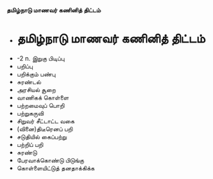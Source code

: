 **தமிழ்நாடு மாணவர் கணினித் திட்டம்**
- # தமிழ்நாடு மாணவர் கணினித் திட்டம்
- -2 n. இறுகு பிடிப்பு
- பறிப்பு
- பறிக்கும் பண்பு
- சுரண்டல்
- அரசியல் சூறை
-  வாணிகக் கொள்ளை
- பற்றமைவுப் பொறி
- பற்றுகருவி
- சிறுவர் சீட்டாட்ட வகை
- (வினை)திடீரெனப் பறி
- சடுதியில் கைப்பற்று
- பற்றிப் பறி
- சுரண்டு
- பேரவாக்கொண்டு பிடுங்கு
- கொள்ளையிட்டுத் தனதாக்கிக்க

